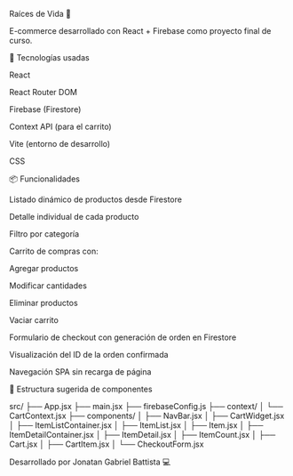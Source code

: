 Raíces de Vida 🌱

E-commerce desarrollado con React + Firebase como proyecto final de curso.

🚀 Tecnologías usadas

React

React Router DOM

Firebase (Firestore)

Context API (para el carrito)

Vite (entorno de desarrollo)

CSS

📦 Funcionalidades

Listado dinámico de productos desde Firestore

Detalle individual de cada producto

Filtro por categoría

Carrito de compras con:

Agregar productos

Modificar cantidades

Eliminar productos

Vaciar carrito

Formulario de checkout con generación de orden en Firestore

Visualización del ID de la orden confirmada

Navegación SPA sin recarga de página

📁 Estructura sugerida de componentes

src/
├── App.jsx
├── main.jsx
├── firebaseConfig.js
├── context/
│ └── CartContext.jsx
├── components/
│ ├── NavBar.jsx
│ ├── CartWidget.jsx
│ ├── ItemListContainer.jsx
│ ├── ItemList.jsx
│ ├── Item.jsx
│ ├── ItemDetailContainer.jsx
│ ├── ItemDetail.jsx
│ ├── ItemCount.jsx
│ ├── Cart.jsx
│ ├── CartItem.jsx
│ └── CheckoutForm.jsx

Desarrollado por Jonatan Gabriel Battista 💻
